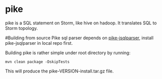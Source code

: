 # pike
pike is a SQL statement on Storm, like hive on hadoop. It translates SQL to Storm topology.


#Building from source
Pike sql parser  depends on [pike-jsqlparser](https://github.com/PPTV/Pike-JSqlParser/wiki), install pike-jsqlparser in local repo first.

Building pike is rather simple under root directory by running:

    mvn clean package -DskipTests
  
This will produce the pike-VERSION-install.tar.gz file.
